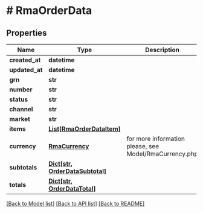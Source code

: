 # # RmaOrderData


## Properties 


Name | Type | Description | Notes
------------ | ------------- | ------------- | -------------
**created_at**| **datetime** |   | [optional]
**updated_at**| **datetime** |   | [optional]
**grn**| **str** |   | [optional]
**number**| **str** |   | [optional]
**status**| **str** |   | [optional]
**channel**| **str** |   | [optional]
**market**| **str** |   | [optional]
**items**| [**List[RmaOrderDataItem]**](RmaOrderDataItem.md) |   | [optional]
**currency**| [**RmaCurrency**](RmaCurrency.md) |  for more information please, see Model/RmaCurrency.php  | [optional] [default to RmaCurrency.XXX]
**subtotals**| [**Dict[str, OrderDataSubtotal]**](OrderDataSubtotal.md) |   | [optional]
**totals**| [**Dict[str, OrderDataTotal]**](OrderDataTotal.md) |   | [optional]


[[Back to Model list]](../../README.md#models) [[Back to API list]](../../README.md#endpoints) [[Back to README]](../../README.md)

